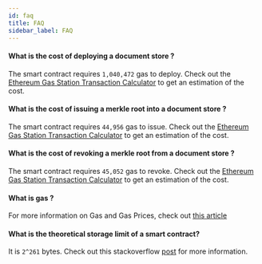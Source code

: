 ```yaml
---
id: faq
title: FAQ
sidebar_label: FAQ
---
```


#### What is the cost of deploying a document store ?

The smart contract requires `1,040,472` gas to deploy. Check out the [Ethereum Gas Station Transaction Calculator](https://www.ethgasstation.info/calculatorTxV.php) to get an estimation of the cost.

#### What is the cost of issuing a merkle root into a document store ?

The smart contract requires `44,956` gas to issue. Check out the [Ethereum Gas Station Transaction Calculator](https://www.ethgasstation.info/calculatorTxV.php) to get an estimation of the cost.

#### What is the cost of revoking a merkle root from a document store ?

The smart contract requires `45,052` gas to revoke. Check out the [Ethereum Gas Station Transaction Calculator](https://www.ethgasstation.info/calculatorTxV.php) to get an estimation of the cost.

#### What is gas ?

For more information on Gas and Gas Prices, check out [this article](https://ethereum.stackexchange.com/questions/3/what-is-meant-by-the-term-gas)

#### What is the theoretical storage limit of a smart contract?

It is `2^261` bytes. Check out this stackoverflow [post](https://ethereum.stackexchange.com/questions/1038/is-there-a-theoretical-limit-for-amount-of-data-that-a-contract-can-store/1040#1040) for more information.